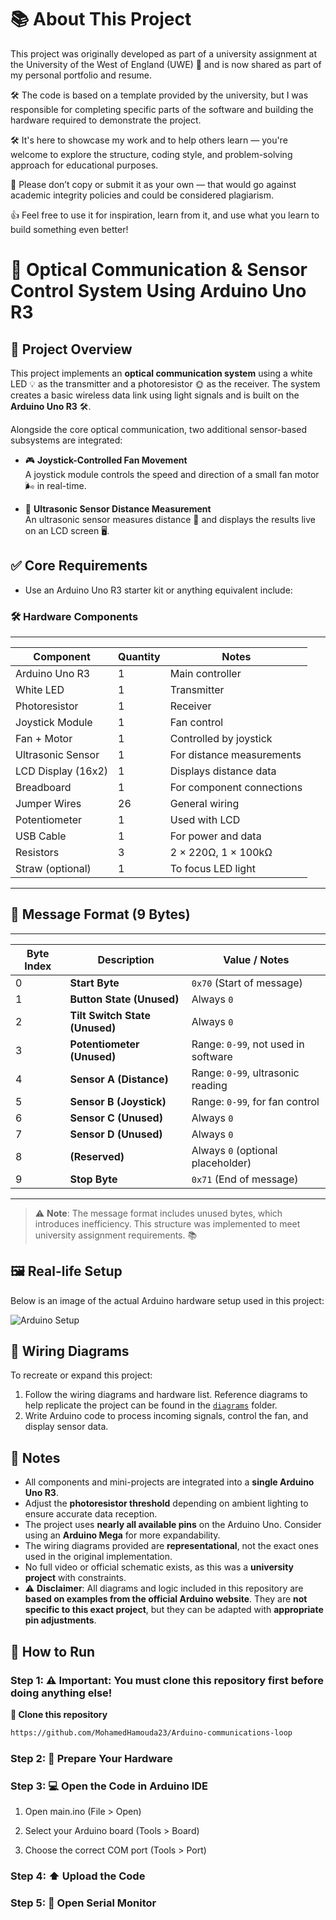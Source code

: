 # 📚 About This Project

This project was originally developed as part of a university assignment at the University of the West of England (UWE) 🏫 and is now shared as part of my personal portfolio and resume.

🛠️ The code is based on a template provided by the university, but I was responsible for completing specific parts of the software and building the hardware required to demonstrate the project.

🛠️ It's here to showcase my work and to help others learn — you're welcome to explore the structure, coding style, and problem-solving approach for educational purposes.

🚫 Please don’t copy or submit it as your own — that would go against academic integrity policies and could be considered plagiarism.

👍 Feel free to use it for inspiration, learn from it, and use what you learn to build something even better!


# 🔆 Optical Communication & Sensor Control System Using Arduino Uno R3

## 🔧 Project Overview

This project implements an **optical communication system** using a white LED 💡 as the transmitter and a photoresistor 🌞 as the receiver. The system creates a basic wireless data link using light signals and is built on the **Arduino Uno R3** 🛠️.

Alongside the core optical communication, two additional sensor-based subsystems are integrated:

- 🎮 **Joystick-Controlled Fan Movement**  
  A joystick module controls the speed and direction of a small fan motor 🌬️ in real-time.

- 📡 **Ultrasonic Sensor Distance Measurement**  
  An ultrasonic sensor measures distance 📏 and displays the results live on an LCD screen 🖥️.



## ✅ Core Requirements

- Use an Arduino Uno R3 starter kit or anything equivalent include:


### 🛠️ Hardware Components

_ _ _ _ _ _ _ _ _ _ _ _ _ _ _ _ _ _ _ _ _ _ _ _ _ _ _ _ _ _ _ _ _ _ _ _ _ _ _ 
| Component               | Quantity | Notes                                 |
|------------------------|----------|----------------------------------------|
| Arduino Uno R3         | 1        | Main controller                        |
| White LED              | 1        | Transmitter                            |
| Photoresistor          | 1        | Receiver                               |
| Joystick Module        | 1        | Fan control                            |
| Fan + Motor            | 1        | Controlled by joystick                 |
| Ultrasonic Sensor      | 1        | For distance measurements              |
| LCD Display (16x2)     | 1        | Displays distance data                 |
| Breadboard             | 1        | For component connections              |
| Jumper Wires           | 26       | General wiring                         |
| Potentiometer          | 1        | Used with LCD                          |
| USB Cable              | 1        | For power and data                     |
| Resistors              | 3        | 2 × 220Ω, 1 × 100kΩ                    |
| Straw (optional)       | 1        | To focus LED light                     |
_ _ _ _ _ _ _ _ _ _ _ _ _ _ _ _ _ _ _ _ _ _ _ _ _ _ _ _ _ _ _ _ _ _ _ _ _ _ _ 



## 🧱 Message Format (9 Bytes)

_ _ _ _ _ _ _ _ _ _ _ _ _ _ _ _ _ _ _ _ _ _ _ _ _ _ _ _ _ _ _ _ _ _ _ _ _ _ _ _ _ _ _ _ _ _ _ _ _ _ _ _ _ _ _ _ _ _ _ 
| Byte Index | Description                      | Value / Notes                                                      |
|------------|----------------------------------|--------------------------------------------------------------------|
| 0          | **Start Byte**                   | `0x70` (Start of message)                                          |
| 1          | **Button State (Unused)**        | Always `0`                                                         |
| 2          | **Tilt Switch State (Unused)**   | Always `0`                                                         |
| 3          | **Potentiometer (Unused)**       | Range: `0-99`, not used in software                                |
| 4          | **Sensor A (Distance)**          | Range: `0-99`, ultrasonic reading                                  |
| 5          | **Sensor B (Joystick)**          | Range: `0-99`, for fan control                                     |
| 6          | **Sensor C (Unused)**            | Always `0`                                                         |
| 7          | **Sensor D (Unused)**            | Always `0`                                                         |
| 8          | **(Reserved)**                   | Always `0` (optional placeholder)                                  |
| 9          | **Stop Byte**                    | `0x71` (End of message)                                            |
_ _ _ _ _ _ _ _ _ _ _ _ _ _ _ _ _ _ _ _ _ _ _ _ _ _ _ _ _ _ _ _ _ _ _ _ _ _ _ _ _ _ _ _ _ _ _ _ _ _ _ _ _ _ _ _ _ _ _ 

> ⚠️ **Note**: The message format includes unused bytes, which introduces inefficiency. This structure was implemented to meet university assignment requirements. 📚



## 🖼️ Real-life Setup

Below is an image of the actual Arduino hardware setup used in this project:

![Arduino Setup](hardware-setup.png)



## 📐 Wiring Diagrams

To recreate or expand this project:

1. Follow the wiring diagrams and hardware list. Reference diagrams to help replicate the project can be found in the [`diagrams`](./diagrams/) folder.
2. Write Arduino code to process incoming signals, control the fan, and display sensor data.



## 📌 Notes

- All components and mini-projects are integrated into a **single Arduino Uno R3**.
- Adjust the **photoresistor threshold** depending on ambient lighting to ensure accurate data reception.
- The project uses **nearly all available pins** on the Arduino Uno. Consider using an **Arduino Mega** for more expandability.
- The wiring diagrams provided are **representational**, not the exact ones used in the original implementation.
- No full video or official schematic exists, as this was a **university project** with constraints.
- ⚠️ **Disclaimer**: All diagrams and logic included in this repository are **based on examples from the official Arduino website**. They are **not specific to this exact project**, but they can be adapted with **appropriate pin adjustments**.



## 🚀 How to Run

### Step 1: ⚠️ Important: You must clone this repository first before doing anything else!
**🔄 Clone this repository**
```bash
https://github.com/MohamedHamouda23/Arduino-communications-loop
```

### Step 2: 🔌 Prepare Your Hardware


### Step 3: 💻 Open the Code in Arduino IDE


1. Open main.ino (File > Open)

2. Select your Arduino board (Tools > Board)

3. Choose the correct COM port (Tools > Port)

### Step 4: ⬆️ Upload the Code


### Step 5: 📡 Open Serial Monitor






